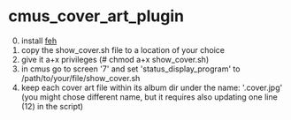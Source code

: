 # cmus_cover_art_plugin

0. install [feh](http://feh.finalrewind.org/)
1. copy the show_cover.sh file to a location of your choice
2. give it a+x privileges (# chmod a+x show_cover.sh)
3. in cmus go to screen '7' and set 'status_display_program' to /path/to/your/file/show_cover.sh
4. keep each cover art file within its album dir under the name: '.cover.jpg' (you might chose different name, but it requires also updating one line (12) in the script)
